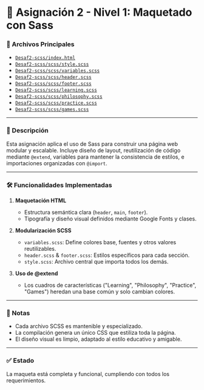 # 🎨 Asignación 2 - Nivel 1: Maquetado con Sass

### 📂 Archivos Principales
- [`Desaf2-scss/index.html`](Desaf2-scss/index.html)
- [`Desaf2-scss/scss/style.scss`](Desaf2-scss/scss/style.scss)
- [`Desaf2-scss/scss/variables.scss`](Desaf2-scss/scss/variables.scss)
- [`Desaf2-scss/scss/header.scss`](Desaf2-scss/scss/header.scss)
- [`Desaf2-scss/scss/footer.scss`](Desaf2-scss/scss/footer.scss)
- [`Desaf2-scss/scss/learning.scss`](Desaf2-scss/scss/learning.scss)
- [`Desaf2-scss/scss/philosophy.scss`](Desaf2-scss/scss/philosophy.scss)
- [`Desaf2-scss/scss/practice.scss`](Desaf2-scss/scss/practice.scss)
- [`Desaf2-scss/scss/games.scss`](Desaf2-scss/scss/games.scss)

---

### 📌 Descripción
Esta asignación aplica el uso de Sass para construir una página web modular y escalable. Incluye diseño de layout, reutilización de código mediante `@extend`, variables para mantener la consistencia de estilos, e importaciones organizadas con `@import`.

---

### 🛠️ Funcionalidades Implementadas

1. **Maquetación HTML**
   - Estructura semántica clara (`header`, `main`, `footer`).
   - Tipografía y diseño visual definidos mediante Google Fonts y clases.

2. **Modularización SCSS**
   - `variables.scss`: Define colores base, fuentes y otros valores reutilizables.
   - `header.scss` & `footer.scss`: Estilos específicos para cada sección.
   - `style.scss`: Archivo central que importa todos los demás.

3. **Uso de @extend**
   - Los cuadros de características ("Learning", "Philosophy", "Practice", "Games") heredan una base común y solo cambian colores.

---

### 🧠 Notas
- Cada archivo SCSS es mantenible y especializado.
- La compilación genera un único CSS que estiliza toda la página.
- El diseño visual es limpio, adaptado al estilo educativo y amigable.

---

### ✅ Estado
La maqueta está completa y funcional, cumpliendo con todos los requerimientos.
